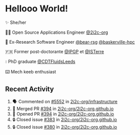 # Hellooo World!

✨ She/her

👩‍💻 Open Source Applications Engineer [@2i2c-org](https://2i2c.org/)

🐻 Ex-Research Software Engineer [@bear-rsg](https://github.com/bear-rsg) [@baskerville-hpc](https://github.com/baskerville-hpc) 

🇫🇷 Former post-doctorante [@IPGP](https://github.com/IPGP) et [@ISTerre](https://www.isterre.fr/) 

💧 PhD graduate [@CDTFluidsLeeds](https://fluid-dynamics.leeds.ac.uk/) 

⌨️ Mech keeb enthusiast 

## Recent Activity 

<!--START_SECTION:activity-->
1. 🗣 Commented on [#5552](https://github.com/2i2c-org/infrastructure/issues/5552#issuecomment-2736970457) in [2i2c-org/infrastructure](https://github.com/2i2c-org/infrastructure)
2. 🎉 Merged PR [#394](https://github.com/2i2c-org/2i2c-org.github.io/pull/394) in [2i2c-org/2i2c-org.github.io](https://github.com/2i2c-org/2i2c-org.github.io)
3. 💪 Opened PR [#394](https://github.com/2i2c-org/2i2c-org.github.io/pull/394) in [2i2c-org/2i2c-org.github.io](https://github.com/2i2c-org/2i2c-org.github.io)
4. 🔒 Closed issue [#383](https://github.com/2i2c-org/2i2c-org.github.io/issues/383) in [2i2c-org/2i2c-org.github.io](https://github.com/2i2c-org/2i2c-org.github.io)
5. 🔒 Closed issue [#380](https://github.com/2i2c-org/2i2c-org.github.io/issues/380) in [2i2c-org/2i2c-org.github.io](https://github.com/2i2c-org/2i2c-org.github.io)
<!--END_SECTION:activity-->
